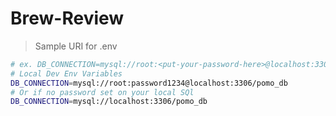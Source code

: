 # Brew-Review

> Sample URI for .env

```sh
# ex. DB_CONNECTION=mysql://root:<put-your-password-here>@localhost:3306/pomo_db
# Local Dev Env Variables
DB_CONNECTION=mysql://root:password1234@localhost:3306/pomo_db
# Or if no password set on your local SQl
DB_CONNECTION=mysql://localhost:3306/pomo_db
```